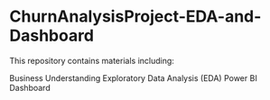 # ChurnAnalysisProject-EDA-and-Dashboard
This repository contains materials including:

Business Understanding
Exploratory Data Analysis (EDA) 
Power BI Dashboard 
